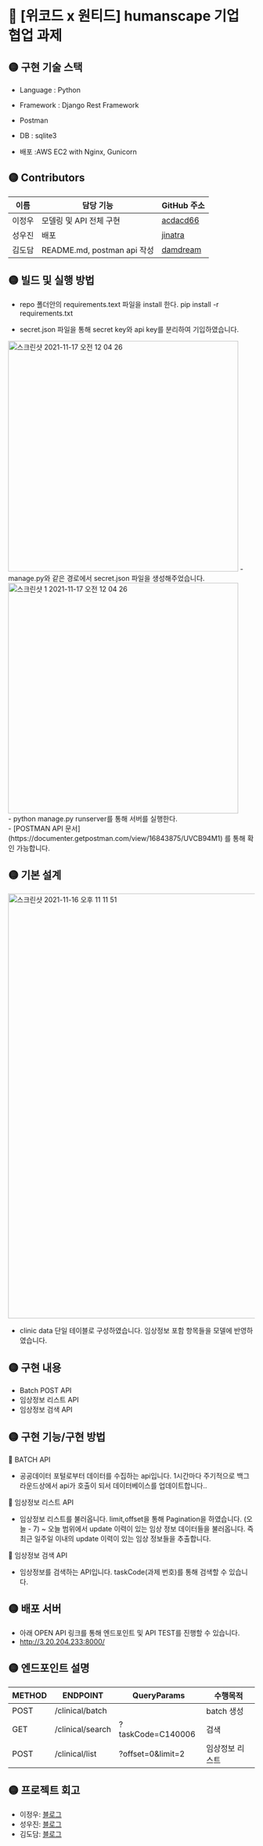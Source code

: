 # 🔴 [위코드 x 원티드] humanscape 기업 협업 과제

## 🟡 구현 기술 스택
- Language  : Python

- Framework :  Django Rest Framework

- Postman

- DB  : sqlite3

- 배포 :AWS EC2 with Nginx, Gunicorn

## 🟡 Contributors
|이름 |담당 기능| GitHub 주소|
|------|---|---|
|이정우|모델링 및 API 전체 구현| [acdacd66](http://github.com/acdacd66)|
|성우진|배포 | [jinatra](http://github.com/jinatra)|
|김도담|README.md, postman api 작성| [damdream](http://github.com/damdream)|

## 🟡 빌드 및 실행 방법
- repo 폴더안의 requirements.text 파일을 install 한다.
pip install -r requirements.txt

- secret.json 파일을 통해 secret key와 api key를 분리하여 기입하였습니다.
<img width="470" alt="스크린샷 2021-11-17 오전 12 04 26" src="https://user-images.githubusercontent.com/81546305/142010149-8bcaf47d-44eb-409c-acee-863677aee5df.png">
- manage.py와 같은 경로에서 secret.json 파일을 생성해주었습니다.
<img width="470" alt="스크린샷 1 2021-11-17 오전 12 04 26" src="https://user-images.githubusercontent.com/39540606/142033855-8440379c-a29a-472f-8e3b-3bde11f826d8.png"> 
<br>
- python manage.py runserver를 통해 서버를 실행한다.
<br>
- [POSTMAN API 문서](https://documenter.getpostman.com/view/16843875/UVCB94M1) 를 통해 확인 가능합니다.
<br>


## 🟡 기본 설계
<img width="866" alt="스크린샷 2021-11-16 오후 11 11 51" src="https://user-images.githubusercontent.com/81546305/142001113-adb11c1e-1e34-4e51-8e24-21c81e45b46f.png">


- clinic data 단일 테이블로 구성하였습니다. 임상정보 포함 항목들을 모델에 반영하였습니다.


## 🟡 구현 내용
- Batch POST API
- 임상정보 리스트 API
- 임상정보 검색 API

## 🟡 구현 기능/구현 방법
🔵  BATCH API
 
 - 공공데이터 포털로부터 데이터를 수집하는 api입니다. 1시간마다 주기적으로 백그라운드상에서 api가 호출이 되서 데이터베이스를 업데이트합니다.. 

🔵 임상정보 리스트 API

- 임상정보 리스트를 불러옵니다. limit,offset을 통해 Pagination을 하였습니다. (오늘 - 7) ~ 오늘 범위에서 update 이력이 있는 임상 정보 데이터들을 불러옵니다. 즉 최근 일주일 이내의 update 이력이 있는 임상 정보들을 추출합니다.

🔵 임상정보 검색 API

- 임상정보를 검색하는 API입니다. taskCode(과제 번호)를 통해 검색할 수 있습니다.



## 🟡 배포 서버
- 아래 OPEN API 링크를 통해 엔드포인트 및 API TEST를 진행할 수 있습니다.
- http://3.20.204.233:8000/


## 🟡 엔드포인트 설명
|METHOD| ENDPOINT| QueryParams | 수행목적 |
|------|---|---|----|
| POST	| /clinical/batch	|| batch 생성 |
| GET | /clinical/search  | ?taskCode=C140006  | 검색 |
| POST | /clinical/list  | ?offset=0&limit=2 | 임상정보 리스트 |



## 🟡 프로젝트 회고

- 이정우: [블로그](https://mytech123.tistory.com/)
- 성우진: [블로그](https://velog.io/@jinatra)
- 김도담: [블로그](http://velog.io/@damdreammm)
